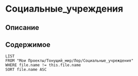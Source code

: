 # Социальные_учреждения

## Описание

## Содержимое

```dataview
LIST
FROM "Мои Проекты/Тонущий_мир/Лор/Социальные_учреждения"
WHERE file.name != this.file.name
SORT file.name ASC
```
